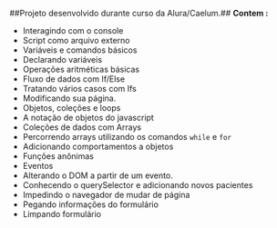 ##Projeto desenvolvido durante curso da Alura/Caelum.##
__Contem :__
* Interagindo com o console
* Script como arquivo externo
* Variáveis e comandos básicos
* Declarando variáveis
* Operações aritméticas básicas
* Fluxo de dados com If/Else
* Tratando vários casos com Ifs
* Modificando sua página.
* Objetos, coleções e loops
* A notação de objetos do javascript
* Coleções de dados com Arrays
* Percorrendo arrays utilizando os comandos `while` e `for`
* Adicionando comportamentos a objetos
* Funções anônimas
* Eventos
* Alterando o DOM a partir de um evento.
* Conhecendo o querySelector e adicionando novos pacientes
* Impedindo o navegador de mudar de página
* Pegando informações do formulário
* Limpando formulário
